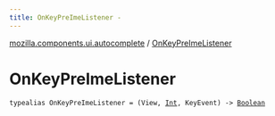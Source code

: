 ```yaml
---
title: OnKeyPreImeListener - 
---
```


[mozilla.components.ui.autocomplete](index.html) / [OnKeyPreImeListener](./-on-key-pre-ime-listener.html)

# OnKeyPreImeListener

`typealias OnKeyPreImeListener = (View, `[`Int`](https://kotlinlang.org/api/latest/jvm/stdlib/kotlin/-int/index.html)`, KeyEvent) -> `[`Boolean`](https://kotlinlang.org/api/latest/jvm/stdlib/kotlin/-boolean/index.html)